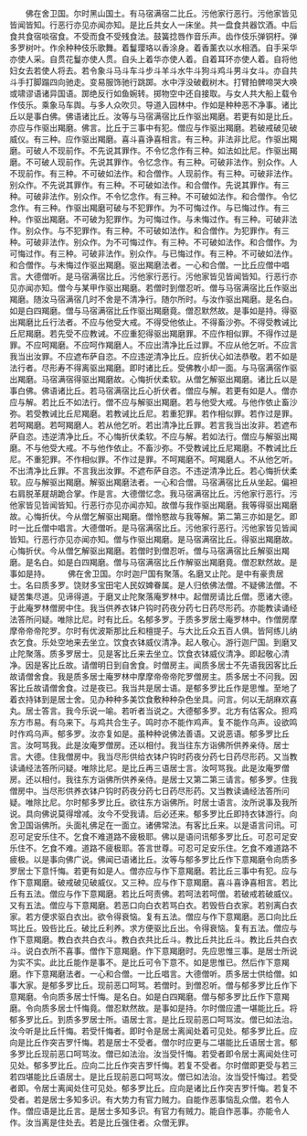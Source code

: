 <!-- { "loadSidebar": true } -->
　　佛在舍卫国。尔时黑山国土。有马宿满宿二比丘。污他家行恶行。污他家皆见皆闻皆知。行恶行亦见亦闻亦知。是比丘共女人一床坐。共一盘食共器饮酒。中后食共食宿啖宿食。不受而食不受残食法。鼓簧捻唇作音乐声。齿作伎乐弹铜杅。弹多罗树叶。作余种种伎乐歌舞。着鬘璎珞以香涂身。着香薰衣以水相洒。自手采华亦使人采。自贯花鬘亦使人贯。自头上着华亦使人着。自着耳环亦使人着。自将他妇女去若使人将去。若令象斗马斗车斗步斗羊斗水牛斗狗斗鸡斗男斗女斗。亦自共斗手打脚蹋四向驰走。变易服饰驰行跳踯。水中浮没破截树木。打臂拍髀啼哭大唤或啸谬语诸异国语。踯绝反行如鱼婉转。掷物空中还自接取。与女人共大船上载令作伎乐。乘象马车舆。与多人众吹贝。导道入园林中。作如是种种恶不净事。诸比丘以是事白佛。佛语诸比丘。汝等与马宿满宿比丘作驱出羯磨。若更有如是比丘。亦应与作驱出羯磨。佛言。比丘于三事中有犯。僧应与作驱出羯磨。若破戒破见破威仪。有三种。应作驱出羯磨。喜斗喜诤喜相言。有三种。非法非比尼。作驱出羯磨。可破人不现前作。不先说其罪作。不令忆念作有三种。如法如比尼。作驱出羯磨。不可破人现前作。先说其罪作。令忆念作。有三种。可破非法作。别众作。人不现前作。有三种。不可破如法作。和合僧作。人现前作。有三种。可破非法作。别众作。不先说其罪作。有三种。不可破如法作。和合僧作。先说其罪作。有三种。可破非法作。别众作。不令忆念作。有三种。不可破如法作。和合僧作。令忆念作。有三种。作驱出羯磨可破与不犯罪作。为不可悔过作。与已悔过作。有三种。作驱出羯磨。不可破为犯罪作。为可悔过作。与未悔过作。有三种。可破非法作。别众作。与不犯罪作。有三种。不可破如法作。和合僧作。为犯罪作。有三种。可破非法作。别众作。为不可悔过作。有三种。不可破如法作。和合僧作。为可悔过作。有三种。可破非法作。别众作。与已悔过作。有三种。不可破如法作。和合僧作。与未悔过作驱出羯磨。驱出羯磨法者。一心和合僧。一比丘应僧中唱言。大德僧听。是马宿满宿比丘。污他家行恶行。污他家皆见皆闻皆知。行恶行亦见亦闻亦知。僧今与某甲作驱出羯磨。若僧时到僧忍听。僧与马宿满宿比丘作驱出羯磨。随汝马宿满宿几时不舍是不清净行。随尔所时。与汝作驱出羯磨。是名白。如是白四羯磨。僧与马宿满宿比丘作驱出羯磨竟。僧忍默然故。是事如是持。得驱出羯磨比丘行法者。不应与他受大戒。不得受他依止。不得畜沙弥。不得受教诫比丘尼羯磨。若先受不应教诫。不应重犯得驱出羯磨罪。不应作相似罪。不得作过是罪。不应呵羯磨。不应呵作羯磨人。不应出清净比丘过罪。不应从他乞听。不应言我当出汝罪。不应遮布萨自恣。不应违逆清净比丘。应折伏心如法恭敬。若不如是法行者。尽形寿不得离驱出羯磨。即时诸比丘。受佛教小却一面。与马宿满宿作驱出羯磨。马宿满宿得驱出羯磨故。心悔折伏柔软。从僧乞解驱出羯磨。诸比丘以是事白佛。佛语诸比丘。若马宿满宿比丘心折伏者。僧应与解。若更有如是人。僧亦应与解。若比丘不如法行。僧不应与解驱出羯磨。若与他受大戒。与他作依止畜沙弥。若受教诫比丘尼羯磨。若教诫比丘尼。若重犯罪。若作相似罪。若作过是罪。若呵羯磨。若呵羯磨人。若从他乞听。若出清净比丘罪。若言我当出汝非。若遮布萨自恣。违逆清净比丘。不心悔折伏柔软。不应与解。若如法行。僧应与解驱出羯磨。不与他受大戒。不与他作依止。不畜沙弥。不受教诫比丘尼羯磨。不教诫比丘尼。不重犯罪。不作相似罪。不作过是罪。不呵羯磨不。呵羯磨人。不从他乞听。不出清净比丘罪。不言我出汝罪。不遮布萨自恣。不违逆清净比丘。若心悔折伏柔软。应与解驱出羯磨。解驱出羯磨法者。一心和合僧。马宿满宿比丘从坐起。偏袒右肩脱革屣胡跪合掌。作是言。大德僧忆念。我马宿满宿比丘。污他家行恶行。污他家皆见皆闻皆知。行恶行亦见亦闻亦知。故僧与我作驱出羯磨。我等得驱出羯磨故。心悔折伏。今从僧乞解驱出羯磨。僧怜愍故与我等解。第二第三亦如是乞。即时一比丘僧中唱言。大德僧听。是马宿满宿比丘。污他家行恶行。污他家皆见皆闻皆知。行恶行亦见亦闻亦知。僧与作驱出羯磨。是马宿满宿比丘。得驱出羯磨故。心悔折伏。今从僧乞解驱出羯磨。若僧时到僧忍听。僧与马宿满宿比丘解驱出羯磨。是名白。如是白四羯磨。僧与马宿满宿比丘作解驱出羯磨竟。僧忍默然故。是事如是持。
　　佛在舍卫国。尔时迦尸国有聚落。名磨叉止陀。是中有豪贵居士。名曰质多罗。饶财多宝田宅人民奴婢眷属。是人归依佛法僧。不疑佛法僧。不疑苦集尽道。见谛得道。于磨叉止陀聚落庵罗林中。起僧房请比丘僧。愿诸大德。于此庵罗林僧房中住。我当供养衣钵户钩时药夜分药七日药尽形药。亦能教读诵经法答所问疑。唯除比尼。时有比丘。名郁多罗。于质多罗居士庵罗林中。作僧房摩摩帝帝帝陀罗。尔时有优波斯那比丘和檀提子。与大比丘众五百人俱。皆阿练儿纳衣乞食。乐处空地来去坐立。饮食衣钵威仪清净。起人敬心。游行迦尸国。到磨叉止陀聚落。质多罗居士。见是客比丘来去坐立。饮食衣钵威仪清净。即起敬心清净。因是客比丘故。请僧明日到自舍食。时僧房主。闻质多居士不先语我因客比丘故请僧舍食。我是质多居士庵罗林中摩摩帝帝帝陀罗僧房主。质多居士不问我。因客比丘故请僧舍食。过是夜已。我当共是居士语。是郁多罗比丘作是思惟。至地了着衣持钵到是居士舍。见办种种多美饮食敷种种杂色坐具。问言。何以无胡麻欢喜丸。居士答言。我今乐说一喻。若听者当说之。大德郁多罗。北方有估客众。担鸡东方市易。有乌来下。与鸡共合生子。鸣时亦不能作鸡声。复不能作乌声。设欲鸣时作鸡乌声。郁多罗。汝亦复如是。虽种种说佛法善语。又说恶语。郁多罗比丘言。汝呵骂我。此是汝庵罗僧房。还以相付。我当往东方诣佛所供养亲侍。居士言。大德。住我僧房中。我当尽形供给衣钵户钩时药夜分药七日药尽形药。又当教读诵经法答所问疑。唯除比尼。是比丘再三语居士言。汝呵骂我。此是汝庵罗僧房。还以相付。我往东方诣佛所供养亲侍。是居士又第二第三请言。郁多罗。住我僧房中。当尽形供养衣钵户钩时药夜分药七日药尽形药。又当教读诵经法答所问疑。唯除比尼。尔时郁多罗比丘。欲往东方诣佛所。时居士语言。汝所说事及我所说。具向佛说莫得增减。汝今不受我请。后必还来。郁多罗比丘即持衣钵游行。向舍卫国诣佛所。头面礼佛足在一面立。诸佛常法。有客比丘来。以是语言问讯。可忍可足安乐住不。乞食不难道路不疲极耶。佛以是语问讯郁多罗比丘。可忍可足安乐住不。乞食不难。道路不疲极耶。答言世尊。可忍可足安乐住。乞食不难道路不疲极。以是事向佛广说。佛闻已语诸比丘。汝等与郁多罗比丘作下意羯磨令向质多罗居士下意忏悔。若更有如是人。僧亦应与作下意羯磨。若比丘三事中有犯。应与作下意羯磨。破戒破见破威仪。又三种。应与作下意羯磨。喜斗喜诤喜相言。若比丘有五法。僧应与作下意羯磨。若比丘呵责佛。若呵法若呵僧。若破戒若破威仪。又有五法。僧应与下意羯磨。若恶口向白衣若骂白衣。若毁呰白衣家。若别离白衣家。若方便求驱白衣出。欲令得衰恼。复有五法。僧应与作下意羯磨。恶口向比丘骂比丘。毁呰比丘。破比丘利养。求方便驱比丘出。令得衰恼。复有五法。僧应与作下意羯磨。教白衣共白衣斗。教白衣共比丘斗。教比丘共比丘斗。教比丘共白衣斗。说白衣所不喜事。僧作下意羯磨。作下意羯磨时。先应思惟三事。是居士所说为实不实。此比丘能作是事不。是比丘可令下意不。如是思惟已。然后作下意羯磨。作下意羯磨法者。一心和合僧。一比丘唱言。大德僧听。质多居士供给僧。如事大家。是郁多罗比丘。现前恶口呵骂。若僧时。到僧忍听。僧与郁多罗比丘作下意羯磨。令向质多居士忏悔。是名白。如是白四羯磨。僧与郁多罗比丘作下意羯磨。令向质多居士忏悔竟。僧忍默然故。是事如是持。尔时僧应遣一堪能比丘。将郁多罗比丘。到质多罗居士所。语居士言。是比丘现前恶口呵骂汝。僧已如法治。汝今听是比丘忏悔。若受忏悔者。即时令是居士离闻处着可见处。郁多罗比丘。应向是比丘作突吉罗忏悔。若是居士不受者。僧尔时应更与二堪能比丘语居士言。郁多罗比丘现前恶口呵骂汝。僧已如法治。汝当受忏悔。若受者即令居士离闻处住可见处。郁多罗比丘。应向二比丘作突吉罗忏悔。若复不受者。尔时僧即更受与若三若四堪能比丘语居士。是比丘现前恶口呵骂汝。僧已如法治。汝当受忏悔过。若受者即。令居士离闻处住可见处。郁多罗比丘。应向是诸比丘作突吉罗忏悔。若复不受者。若是居士多知多识。有大势力有官力贼力。自能作恶事恼乱众僧。若令人作。僧应语是比丘言。是居士多知多识。有官力有贼力。能自作恶事。亦能令人作。汝当离是住处去。若是比丘强住者。众僧无罪。
